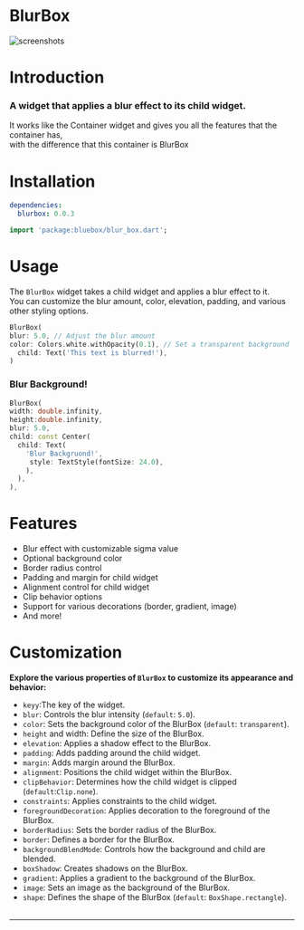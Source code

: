 # BlurBox
<img src="https://i.ibb.co/khywY1t/intro.png" alt="screenshots">

# Introduction

### A widget that applies a blur effect to its child widget.<br/>

It works like the Container widget and gives you all the features that the container has,<br/>
with the difference that this container is BlurBox


# Installation

```yaml
dependencies:
  blurbox: 0.0.3
```

```dart
import 'package:bluebox/blur_box.dart';
```

# Usage

The `BlurBox` widget takes a child widget and applies a blur effect to it.<br/>
You can customize the blur amount, color, elevation, padding, and various other styling options.

```dart
BlurBox(
blur: 5.0, // Adjust the blur amount
color: Colors.white.withOpacity(0.1), // Set a transparent background
  child: Text('This text is blurred!'),
)
```
### Blur Background!
```dart
BlurBox(
width: double.infinity,
height:double.infinity,
blur: 5.0, 
child: const Center(
  child: Text(
    'Blur Backgruond!',
     style: TextStyle(fontSize: 24.0),
    ),
  ),
),
```

# Features

* Blur effect with customizable sigma value
* Optional background color
* Border radius control
* Padding and margin for child widget
* Alignment control for child widget
* Clip behavior options
* Support for various decorations (border, gradient, image)
* And more!

# Customization

**Explore the various properties of `BlurBox` to customize its appearance and behavior:**

* `keyy`:The key of the widget.
* `blur`: Controls the blur intensity (`default`: `5.0`).
* `color`: Sets the background color of the BlurBox (`default`: `transparent`).
* `height` and width: Define the size of the BlurBox.
* `elevation`: Applies a shadow effect to the BlurBox.
* `padding`: Adds padding around the child widget.
* `margin`: Adds margin around the BlurBox.
* `alignment`: Positions the child widget within the BlurBox.
* `clipBehavior`: Determines how the child widget is clipped (`default`:`Clip.none`).
* `constraints`: Applies constraints to the child widget.
* `foregroundDecoration`: Applies decoration to the foreground of the BlurBox.
* `borderRadius`: Sets the border radius of the BlurBox.
* `border`: Defines a border for the BlurBox.
* `backgroundBlendMode`: Controls how the background and child are blended.
* `boxShadow`: Creates shadows on the BlurBox.
* `gradient`: Applies a gradient to the background of the BlurBox.
* `image`: Sets an image as the background of the BlurBox.
* `shape`: Defines the shape of the BlurBox (`default`: `BoxShape.rectangle`).
  <br/><br/>

___



